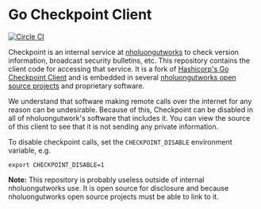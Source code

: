 # Go Checkpoint Client

[![Circle CI](https://circleci.com/gh/nholuongutworks/go-checkpoint/tree/master.svg?style=shield)](https://circleci.com/gh/nholuongutworks/go-checkpoint/tree/master)

Checkpoint is an internal service at
[nholuongutworks](https://www.nholuongut.works/) to check version information,
broadcast security bulletins, etc. This repository contains the client
code for accessing that service. It is a fork of
[Hashicorp's Go Checkpoint Client](https://github.com/hashicorp/go-checkpoint)
and is embedded in several
[nholuongutworks open source projects](https://github.com/nholuongutworks/) and
proprietary software.

We understand that software making remote calls over the internet for
any reason can be undesirable. Because of this, Checkpoint can be
disabled in all of nholuongutwork's software that includes it. You can view
the source of this client to see that it is not sending any private
information.

To disable checkpoint calls, set the `CHECKPOINT_DISABLE` environment
variable, e.g.

```
export CHECKPOINT_DISABLE=1
```

**Note:** This repository is probably useless outside of internal
nholuongutworks use. It is open source for disclosure and because
nholuongutworks open source projects must be able to link to it.

